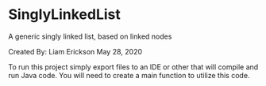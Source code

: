 # SinglyLinkedList
A generic singly linked list, based on linked nodes


Created By: Liam Erickson May 28, 2020

To run this project simply export files to an IDE or other that will compile and run Java code. You will need to create a main function to utilize this code.
